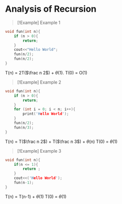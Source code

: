 # Analysis of Recursion

>[!Example] Example 1
```cpp
void fun(int n){
	if (n > 0){
		return;
	}
	cout<<"Hello World";
	fun(n/2);
	fun(n/2);
}
```
T(n) = 2T($\frac n 2$) + $\theta$(1).
T(0) = O(1)

>[!Example] Example 2
```cpp
void fun(int n){
	if (n > 0){
		return;
	}
	for (int i = 0; i < n; i++){
		print('Hello World');
	}
	fun(n/2);
	fun(n/3);
}
```
T(n) = T($\frac n 2$) + T($\frac n 3$) + $\theta$(n)
T(0) = $\theta$(1)

>[!Example] Example 3
```cpp
void fun(int n){
	if(n <= 1){
		return ;
	}
	cout<<('Hello World');
	fun(n-1);
}
```
T(n) = T(n-1) + $\theta$(1)
T(0) = $\theta$(1)
